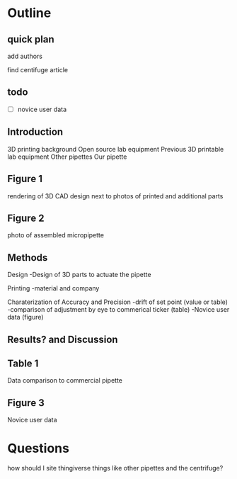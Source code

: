 Outline
======

quick plan
-----

add authors

find centifuge article


	

todo
---

-[ ] novice user data

Introduction
-----------

3D printing background
Open source lab equipment
Previous 3D printable lab equipment
Other pipettes
Our pipette

Figure 1
-------
rendering of 3D CAD design next to photos of printed and additional parts

Figure 2
--------
photo of assembled micropipette

Methods
-------

Design
-Design of 3D parts to actuate the pipette

Printing
-material and company

Charaterization of Accuracy and Precision
-drift of set point (value or table)
-comparison of adjustment by eye to commerical ticker (table)
-Novice user data (figure)

Results? and Discussion
-----



Table 1
--------
Data comparison to commercial pipette

Figure 3
--------
Novice user data





Questions
=======

how should I site thingiverse things like other pipettes and the centrifuge?



